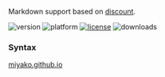 Markdown support based on [discount](http://www.pell.portland.or.us/~orc/Code/discount/).

![version](https://img.shields.io/badge/version-18%2B-EB8E5F)
![platform](https://img.shields.io/static/v1?label=platform&message=mac-intel%20|%20mac-arm%20|%20win-64&color=blue)
[![license](https://img.shields.io/github/license/miyako/4d-plugin-discount)](LICENSE)
![downloads](https://img.shields.io/github/downloads/miyako/4d-plugin-discount/total)

### Syntax

[miyako.github.io](https://miyako.github.io/2019/12/16/4d-plugin-discount.html)
